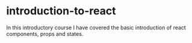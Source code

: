 # introduction-to-react
In this introductory course I have covered the basic introduction of react components, props and states.
